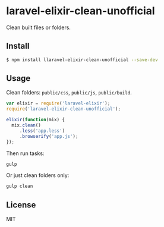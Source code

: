 # laravel-elixir-clean-unofficial

Clean built files or folders.

## Install

```sh
$ npm install llaravel-elixir-clean-unofficial --save-dev
```

## Usage

Clean folders: `public/css`, `public/js`, `public/build`.

```javascript
var elixir = require('laravel-elixir');
require('laravel-elixir-clean-unofficial');

elixir(function(mix) {
  mix.clean()
     .less('app.less')
     .browserify('app.js');
});
```

Then run tasks:

```bash
gulp
```

Or just clean folders only:

```bash
gulp clean
```

## License

MIT
